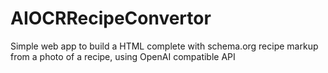 # AIOCRRecipeConvertor
Simple web app to build a HTML complete with schema.org recipe markup from a photo of a recipe, using OpenAI compatible API
